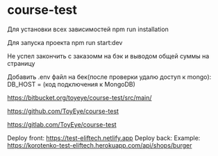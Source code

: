# course-test

Для установки всех зависимостей
npm run installation

Для запуска проекта
npm run start:dev

Не успел закончить с заказомм на бэк и выводом общей суммы на страницу

Добавить .env файл на бек(после проверки удалю доступ к mongo):
DB_HOST = (код подключения к MongoDB)

https://bitbucket.org/toyeye/course-test/src/main/

https://github.com/ToyEye/course-test

https://gitlab.com/ToyEye/course-test

Deploy front:
https://test-eliftech.netlify.app
Deploy back:
Example: https://korotenko-test-eliftech.herokuapp.com/api/shops/burger
